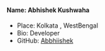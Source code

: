 #### Name: Abhishek Kushwaha
 - Place: Kolkata , WestBengal
 - Bio: Developer
 - GitHub: [Abbhiishek](https://github.com/Abbhiishek)
